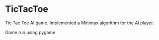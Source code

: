 # TicTacToe
Tic Tac Toe AI game. Implemented a Minimax algorithm for the AI player.

Game run using pygame
